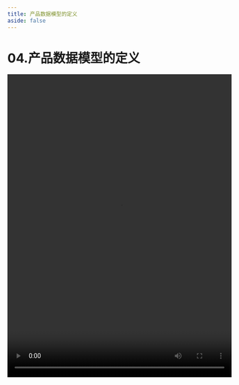 ```yaml
---
title: 产品数据模型的定义
aside: false
---
```


# 04.产品数据模型的定义

<video autoplay src="http://qn.chinavanes.com/nodejs/module-13/04.产品数据模型的定义.mp4" controls controlsList="nodownload" width="100%" height="680"/>

